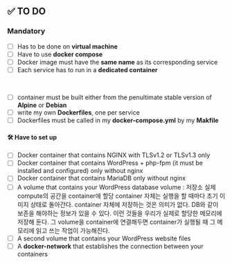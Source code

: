 ## ✅ TO DO

### Mandatory
- [ ] Has to be done on **virtual machine**
- [ ] Have to use **docker compose**
- [ ] Docker image must have the **same name** as its corresponding service
- [ ] Each service has to run in a **dedicated container**
<br>

- [ ] container must be built either from the penultimate stable version of **Alpine** or **Debian**
- [ ] write my own **Dockerfiles**, one per service
- [ ] Dockerfiles must be called in my **docker-compose.yml** by my **Makfile**

#### 🛠️ Have to set up

- [ ] Docker container that contains NGINX with TLSv1.2 or TLSv1.3 only
- [ ] Docker container that contains WordPress + php-fpm (it must be installed and configured) only without nginx
- [ ] Docker container that contains MariaDB only without nginx
- [ ] A volume that contains your WordPress database
volume : 저장소
실제 compute의 공간을 container에 할당
container 자체는 실행을 할 때마다 초기 이미지 상태로 돌아간다.
container 자체에 저장하는 것은 의미가 없다.
DB와 같이 보존을 해야하는 정보가 있을 수 있다. 이런 것들을 우리가 실제로 할당한 메모리에 저장해 둔다. 그 volume을 container에 연결해두면 container가 실행될 때 그 메모리에 읽고 쓰는 작업이 가능해진다.
- [ ] A second volume that contains your WordPress website files
- [ ] A **docker-network** that establishes the connection between your containers
<br>
